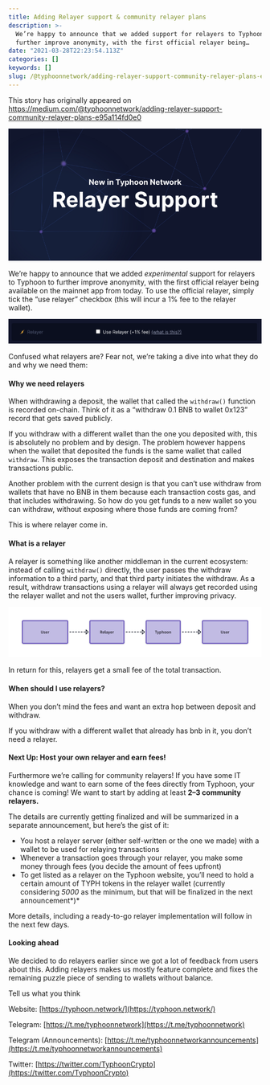 ```yaml
---
title: Adding Relayer support & community relayer plans
description: >-
  We’re happy to announce that we added support for relayers to Typhoon to
  further improve anonymity, with the first official relayer being…
date: "2021-03-28T22:23:54.113Z"
categories: []
keywords: []
slug: /@typhoonnetwork/adding-relayer-support-community-relayer-plans-e95a114fd0e0
---
```


This story has originally appeared on https://medium.com/@typhoonnetwork/adding-relayer-support-community-relayer-plans-e95a114fd0e0

![](/img/1__XpJhHE4sefLxw6kzGraeIw.png)

We’re happy to announce that we added _experimental_ support for relayers to Typhoon to further improve anonymity, with the first official relayer being available on the mainnet app from today. To use the official relayer, simply tick the “use relayer” checkbox (this will incur a 1% fee to the relayer wallet).

![](/img/1__lYr8__Fv07b69bs2F__4tgOA.png)

Confused what relayers are? Fear not, we’re taking a dive into what they do and why we need them:

#### Why we need relayers

When withdrawing a deposit, the wallet that called the `withdraw()` function is recorded on-chain. Think of it as a “withdraw 0.1 BNB to wallet 0x123” record that gets saved publicly.

If you withdraw with a different wallet than the one you deposited with, this is absolutely no problem and by design. The problem however happens when the wallet that deposited the funds is the same wallet that called `withdraw`. This exposes the transaction deposit and destination and makes transactions public.

Another problem with the current design is that you can’t use withdraw from wallets that have no BNB in them because each transaction costs gas, and that includes withdrawing. So how do you get funds to a new wallet so you can withdraw, without exposing where those funds are coming from?

This is where relayer come in.

#### What is a relayer

A relayer is something like another middleman in the current ecosystem: instead of calling `withdraw()` directly, the user passes the withdraw information to a third party, and that third party initiates the withdraw. As a result, withdraw transactions using a relayer will always get recorded using the relayer wallet and not the users wallet, further improving privacy.

![](/img/1__mcc__kHpnJsufIshNK49Vlw.png)

In return for this, relayers get a small fee of the total transaction.

#### When should I use relayers?

When you don’t mind the fees and want an extra hop between deposit and withdraw.

If you withdraw with a different wallet that already has bnb in it, you don’t need a relayer.

#### Next Up: Host your own relayer and earn fees!

Furthermore we’re calling for community relayers! If you have some IT knowledge and want to earn some of the fees directly from Typhoon, your chance is coming! We want to start by adding at least **2–3 community relayers.**

The details are currently getting finalized and will be summarized in a separate announcement, but here’s the gist of it:

- You host a relayer server (either self-written or the one we made) with a wallet to be used for relaying transactions
- Whenever a transaction goes through your relayer, you make some money through fees (you decide the amount of fees upfront)
- To get listed as a relayer on the Typhoon website, you’ll need to hold a certain amount of TYPH tokens in the relayer wallet (currently considering _5000_ as the minimum, but that will be finalized in the next announcement*)*

More details, including a ready-to-go relayer implementation will follow in the next few days.

#### Looking ahead

We decided to do relayers earlier since we got a lot of feedback from users about this. Adding relayers makes us mostly feature complete and fixes the remaining puzzle piece of sending to wallets without balance.

Tell us what you think

Website: [https://typhoon.network/](https://typhoon.network/)

Telegram: [https://t.me/typhoonnetwork](https://t.me/typhoonnetwork)

Telegram (Announcements): [https://t.me/typhoonnetworkannouncements](https://t.me/typhoonnetworkannouncements)

Twitter: [https://twitter.com/TyphoonCrypto](https://twitter.com/TyphoonCrypto)
